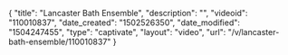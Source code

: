 {
    "title": "Lancaster Bath Ensemble",
    "description": "",
    "videoid": "110010837",
    "date_created": "1502526350",
    "date_modified": "1504247455",
    "type": "captivate",
    "layout": "video",
    "url": "\/v\/lancaster-bath-ensemble\/110010837"
}
